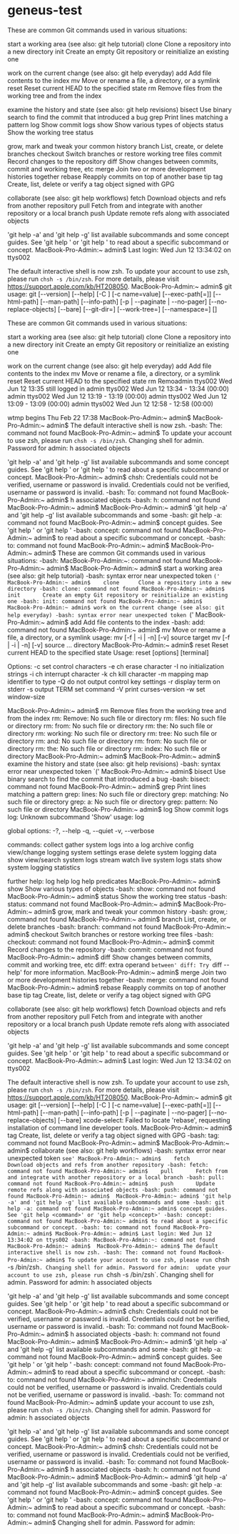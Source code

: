 # geneus-test
These are common Git commands used in various situations:

start a working area (see also: git help tutorial)
   clone      Clone a repository into a new directory
   init       Create an empty Git repository or reinitialize an existing one

work on the current change (see also: git help everyday)
   add        Add file contents to the index
   mv         Move or rename a file, a directory, or a symlink
   reset      Reset current HEAD to the specified state
   rm         Remove files from the working tree and from the index

examine the history and state (see also: git help revisions)
   bisect     Use binary search to find the commit that introduced a bug
   grep       Print lines matching a pattern
   log        Show commit logs
   show       Show various types of objects
   status     Show the working tree status

grow, mark and tweak your common history
   branch     List, create, or delete branches
   checkout   Switch branches or restore working tree files
   commit     Record changes to the repository
   diff       Show changes between commits, commit and working tree, etc
   merge      Join two or more development histories together
   rebase     Reapply commits on top of another base tip
   tag        Create, list, delete or verify a tag object signed with GPG

collaborate (see also: git help workflows)
   fetch      Download objects and refs from another repository
   pull       Fetch from and integrate with another repository or a local branch
   push       Update remote refs along with associated objects

'git help -a' and 'git help -g' list available subcommands and some
concept guides. See 'git help <command>' or 'git help <concept>'
to read about a specific subcommand or concept.
MacBook-Pro-Admin:~ admin$ Last login: Wed Jun 12 13:34:02 on ttys002

The default interactive shell is now zsh.
To update your account to use zsh, please run `chsh -s /bin/zsh`.
For more details, please visit https://support.apple.com/kb/HT208050.
MacBook-Pro-Admin:~ admin$ git
usage: git [--version] [--help] [-C <path>] [-c name=value]
           [--exec-path[=<path>]] [--html-path] [--man-path] [--info-path]
           [-p | --paginate | --no-pager] [--no-replace-objects] [--bare]
           [--git-dir=<path>] [--work-tree=<path>] [--namespace=<name>]
           <command> [<args>]

These are common Git commands used in various situations:

start a working area (see also: git help tutorial)
   clone      Clone a repository into a new directory
   init       Create an empty Git repository or reinitialize an existing one

work on the current change (see also: git help everyday)
   add        Add file contents to the index
   mv         Move or rename a file, a directory, or a symlink
   reset      Reset current HEAD to the specified state
   rm         Remoadmin     ttys002                   Wed Jun 12 13:35   still logged in
admin     ttys002                   Wed Jun 12 13:34 - 13:34  (00:00)
admin     ttys002                   Wed Jun 12 13:19 - 13:19  (00:00)
admin     ttys002                   Wed Jun 12 13:09 - 13:09  (00:00)
admin     ttys002                   Wed Jun 12 12:58 - 12:58  (00:00)

wtmp begins Thu Feb 22 17:38 
MacBook-Pro-Admin:~ admin$ 
MacBook-Pro-Admin:~ admin$ The default interactive shell is now zsh.
-bash: The: command not found
MacBook-Pro-Admin:~ admin$ To update your account to use zsh, please run `chsh -s /bin/zsh`.
Changing shell for admin.
Password for admin: 
h associated objects

'git help -a' and 'git help -g' list available subcommands and some
concept guides. See 'git help <command>' or 'git help <concept>'
to read about a specific subcommand or concept.
MacBook-Pro-Admin:~ admin$ chsh: Credentials could not be verified, username or password is invalid.  Credentials could not be verified, username or password is invalid.
-bash: To: command not found
MacBook-Pro-Admin:~ admin$ h associated objects
-bash: h: command not found
MacBook-Pro-Admin:~ admin$ 
MacBook-Pro-Admin:~ admin$ 'git help -a' and 'git help -g' list available subcommands and some
-bash: git help -a: command not found
MacBook-Pro-Admin:~ admin$ concept guides. See 'git help <command>' or 'git help <concept>'
-bash: concept: command not found
MacBook-Pro-Admin:~ admin$ to read about a specific subcommand or concept.
-bash: to: command not found
MacBook-Pro-Admin:~ admin$ MacBook-Pro-Admin:~ admin$ These are common Git commands used in various situations:
-bash: MacBook-Pro-Admin:~: command not found
MacBook-Pro-Admin:~ admin$ 
MacBook-Pro-Admin:~ admin$ start a working area (see also: git help tutorial)
-bash: syntax error near unexpected token `('
MacBook-Pro-Admin:~ admin$    clone      Clone a repository into a new directory
-bash: clone: command not found
MacBook-Pro-Admin:~ admin$    init       Create an empty Git repository or reinitialize an existing one
-bash: init: command not found
MacBook-Pro-Admin:~ admin$ 
MacBook-Pro-Admin:~ admin$ work on the current change (see also: git help everyday)
-bash: syntax error near unexpected token `('
MacBook-Pro-Admin:~ admin$    add        Add file contents to the index
-bash: add: command not found
MacBook-Pro-Admin:~ admin$    mv         Move or rename a file, a directory, or a symlink
usage: mv [-f | -i | -n] [-v] source target
       mv [-f | -i | -n] [-v] source ... directory
MacBook-Pro-Admin:~ admin$    reset      Reset current HEAD to the specified state
Usage: reset [options] [terminal]

Options:
  -c          set control characters
  -e ch       erase character
  -I          no initialization strings
  -i ch       interrupt character
  -k ch       kill character
  -m mapping  map identifier to type
  -Q          do not output control key settings
  -r          display term on stderr
  -s          output TERM set command
  -V          print curses-version
  -w          set window-size

MacBook-Pro-Admin:~ admin$    rm         Remove files from the working tree and from the index
rm: Remove: No such file or directory
rm: files: No such file or directory
rm: from: No such file or directory
rm: the: No such file or directory
rm: working: No such file or directory
rm: tree: No such file or directory
rm: and: No such file or directory
rm: from: No such file or directory
rm: the: No such file or directory
rm: index: No such file or directory
MacBook-Pro-Admin:~ admin$ 
MacBook-Pro-Admin:~ admin$ examine the history and state (see also: git help revisions)
-bash: syntax error near unexpected token `('
MacBook-Pro-Admin:~ admin$    bisect     Use binary search to find the commit that introduced a bug
-bash: bisect: command not found
MacBook-Pro-Admin:~ admin$    grep       Print lines matching a pattern
grep: lines: No such file or directory
grep: matching: No such file or directory
grep: a: No such file or directory
grep: pattern: No such file or directory
MacBook-Pro-Admin:~ admin$    log        Show commit logs
log: Unknown subcommand 'Show'
usage:
    log <command>

global options:
    -?, --help
    -q, --quiet
    -v, --verbose

commands:
    collect         gather system logs into a log archive
    config          view/change logging system settings
    erase           delete system logging data
    show            view/search system logs
    stream          watch live system logs
    stats           show system logging statistics

further help:
    log help <command>
    log help predicates
MacBook-Pro-Admin:~ admin$    show       Show various types of objects
-bash: show: command not found
MacBook-Pro-Admin:~ admin$    status     Show the working tree status
-bash: status: command not found
MacBook-Pro-Admin:~ admin$ 
MacBook-Pro-Admin:~ admin$ grow, mark and tweak your common history
-bash: grow,: command not found
MacBook-Pro-Admin:~ admin$    branch     List, create, or delete branches
-bash: branch: command not found
MacBook-Pro-Admin:~ admin$    checkout   Switch branches or restore working tree files
-bash: checkout: command not found
MacBook-Pro-Admin:~ admin$    commit     Record changes to the repository
-bash: commit: command not found
MacBook-Pro-Admin:~ admin$    diff       Show changes between commits, commit and working tree, etc
diff: extra operand `between'
diff: Try `diff --help' for more information.
MacBook-Pro-Admin:~ admin$    merge      Join two or more development histories together
-bash: merge: command not found
MacBook-Pro-Admin:~ admin$    rebase     Reapply commits on top of another base tip
   tag        Create, list, delete or verify a tag object signed with GPG

collaborate (see also: git help workflows)
   fetch      Download objects and refs from another repository
   pull       Fetch from and integrate with another repository or a local branch
   push       Update remote refs along with associated objects

'git help -a' and 'git help -g' list available subcommands and some
concept guides. See 'git help <command>' or 'git help <concept>'
to read about a specific subcommand or concept.
MacBook-Pro-Admin:~ admin$ Last login: Wed Jun 12 13:34:02 on ttys002

The default interactive shell is now zsh.
To update your account to use zsh, please run `chsh -s /bin/zsh`.
For more details, please visit https://support.apple.com/kb/HT208050.
MacBook-Pro-Admin:~ admin$ git
usage: git [--version] [--help] [-C <path>] [-c name=value]
           [--exec-path[=<path>]] [--html-path] [--man-path] [--info-path]
           [-p | --paginate | --no-pager] [--no-replace-objects] [--bare]
        xcode-select: Failed to locate 'rebase', requesting installation of command line developer tools.
MacBook-Pro-Admin:~ admin$    tag        Create, list, delete or verify a tag object signed with GPG
-bash: tag: command not found
MacBook-Pro-Admin:~ admin$ 
MacBook-Pro-Admin:~ admin$ collaborate (see also: git help workflows)
-bash: syntax error near unexpected token `see'
MacBook-Pro-Admin:~ admin$    fetch      Download objects and refs from another repository
-bash: fetch: command not found
MacBook-Pro-Admin:~ admin$    pull       Fetch from and integrate with another repository or a local branch
-bash: pull: command not found
MacBook-Pro-Admin:~ admin$    push       Update remote refs along with associated objects
-bash: push: command not found
MacBook-Pro-Admin:~ admin$ 
MacBook-Pro-Admin:~ admin$ 'git help -a' and 'git help -g' list available subcommands and some
-bash: git help -a: command not found
MacBook-Pro-Admin:~ admin$ concept guides. See 'git help <command>' or 'git help <concept>'
-bash: concept: command not found
MacBook-Pro-Admin:~ admin$ to read about a specific subcommand or concept.
-bash: to: command not found
MacBook-Pro-Admin:~ admin$ MacBook-Pro-Admin:~ admin$ Last login: Wed Jun 12 13:34:02 on ttys002
-bash: MacBook-Pro-Admin:~: command not found
MacBook-Pro-Admin:~ admin$ 
MacBook-Pro-Admin:~ admin$ The default interactive shell is now zsh.
-bash: The: command not found
MacBook-Pro-Admin:~ admin$ To update your account to use zsh, please run `chsh -s /bin/zsh`.
Changing shell for admin.
Password for admin: 
 update your account to use zsh, please run `chsh -s /bin/zsh`.
Changing shell for admin.
Password for admin: 
h associated objects

'git help -a' and 'git help -g' list available subcommands and some
concept guides. See 'git help <command>' or 'git help <concept>'
to read about a specific subcommand or concept.
MacBook-Pro-Admin:~ admin$ chsh: Credentials could not be verified, username or password is invalid.  Credentials could not be verified, username or password is invalid.
-bash: To: command not found
MacBook-Pro-Admin:~ admin$ h associated objects
-bash: h: command not found
MacBook-Pro-Admin:~ admin$ 
MacBook-Pro-Admin:~ admin$ 'git help -a' and 'git help -g' list available subcommands and some
-bash: git help -a: command not found
MacBook-Pro-Admin:~ admin$ concept guides. See 'git help <command>' or 'git help <concept>'
-bash: concept: command not found
MacBook-Pro-Admin:~ admin$ to read about a specific subcommand or concept.
-bash: to: command not found
MacBook-Pro-Admin:~ adminchsh: Credentials could not be verified, username or password is invalid.  Credentials could not be verified, username or password is invalid.
-bash: To: command not found
MacBook-Pro-Admin:~ admin$  update your account to use zsh, please run `chsh -s /bin/zsh`.
Changing shell for admin.
Password for admin: 
h associated objects

'git help -a' and 'git help -g' list available subcommands and some
concept guides. See 'git help <command>' or 'git help <concept>'
to read about a specific subcommand or concept.
MacBook-Pro-Admin:~ admin$ chsh: Credentials could not be verified, username or password is invalid.  Credentials could not be verified, username or password is invalid.
-bash: To: command not found
MacBook-Pro-Admin:~ admin$ h associated objects
-bash: h: command not found
MacBook-Pro-Admin:~ admin$ 
MacBook-Pro-Admin:~ admin$ 'git help -a' and 'git help -g' list available subcommands and some
-bash: git help -a: command not found
MacBook-Pro-Admin:~ admin$ concept guides. See 'git help <command>' or 'git help <concept>'
-bash: concept: command not found
MacBook-Pro-Admin:~ admin$ to read about a specific subcommand or concept.
-bash: to: command not found
MacBook-Pro-Admin:~ admin$ MacBook-Pro-Admin:~ admin$ 
Changing shell for admin.
Password for admin: 
